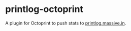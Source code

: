 # printlog-octoprint

A plugin for Octoprint to push stats to [printlog.massive.in](https://printlog.massive.in).